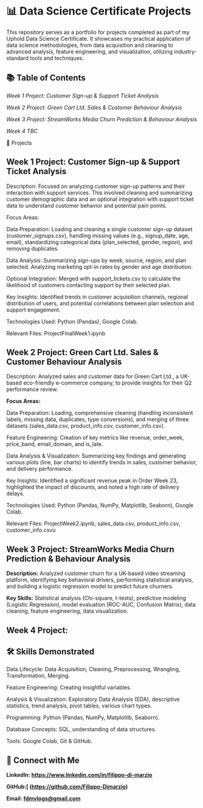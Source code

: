 # 📊 Data Science Certificate Projects
This repository serves as a portfolio for projects completed as part of my Uphold Data Science Certificate. It showcases my practical application of data science methodologies, from data acquisition and cleaning to advanced analysis, feature engineering, and visualization, utilizing industry-standard tools and techniques.

## 📚 Table of Contents

*Week 1 Project: Customer Sign-up & Support Ticket Analysis*

*Week 2 Project: Green Cart Ltd. Sales & Customer Behaviour Analysis*

*Week 3 Project: StreamWorks Media Churn Prediction & Behaviour Analysis*

*Week 4 TBC*

🚀 Projects
## Week 1 Project: Customer Sign-up & Support Ticket Analysis

Description: Focused on analyzing customer sign-up patterns and their interaction with support services. This involved cleaning and summarizing customer demographic data and an optional integration with support ticket data to understand customer behavior and potential pain points.

Focus Areas:

Data Preparation: Loading and cleaning a single customer sign-up dataset (customer_signups.csv), handling missing values (e.g., signup_date, age, email), standardizing categorical data (plan_selected, gender, region), and removing duplicates.

Data Analysis: Summarizing sign-ups by week, source, region, and plan selected. Analyzing marketing opt-in rates by gender and age distribution.

Optional Integration: Merged with support_tickets.csv to calculate the likelihood of customers contacting support by their selected plan.

Key Insights: Identified trends in customer acquisition channels, regional distribution of users, and potential correlations between plan selection and support engagement.

Technologies Used: Python (Pandas), Google Colab.

Relevant Files: ProjectFinalWeek1.ipynb

## Week 2 Project: Green Cart Ltd. Sales & Customer Behaviour Analysis

Description: Analyzed sales and customer data for Green Cart Ltd., a UK-based eco-friendly e-commerce company, to provide insights for their Q2 performance review.

**Focus Areas:**

Data Preparation: Loading, comprehensive cleaning (handling inconsistent labels, missing data, duplicates, type conversions), and merging of three datasets (sales_data.csv, product_info.csv, customer_info.csv).

Feature Engineering: Creation of key metrics like revenue, order_week, price_band, email_domain, and is_late.

Data Analysis & Visualization: Summarizing key findings and generating various plots (line, bar charts) to identify trends in sales, customer behavior, and delivery performance.

Key Insights: Identified a significant revenue peak in Order Week 23, highlighted the impact of discounts, and noted a high rate of delivery delays.

Technologies Used: Python (Pandas, NumPy, Matplotlib, Seaborn), Google Colab.

Relevant Files: ProjectWeek2.ipynb, sales_data.csv, product_info.csv, customer_info.csvù


## Week 3 Project: StreamWorks Media Churn Prediction & Behaviour Analysis

**Description:** Analyzed customer churn for a UK-based video streaming platform, identifying key behavioral drivers, performing statistical analysis, and building a logistic regression model to predict future churners.
  
**Key Skills:** Statistical analysis (Chi-square, t-tests), predictive modeling (Logistic Regression), model evaluation (ROC-AUC, Confusion Matrix), data cleaning, feature engineering, data visualization.

## Week 4 Project: 


## 🛠️ Skills Demonstrated

Data Lifecycle: Data Acquisition, Cleaning, Preprocessing, Wrangling, Transformation, Merging.

Feature Engineering: Creating insightful variables.

Analysis & Visualization: Exploratory Data Analysis (EDA), descriptive statistics, trend analysis, pivot tables, various chart types.

Programming: Python (Pandas, NumPy, Matplotlib, Seaborn).

Database Concepts: SQL, understanding of data structures.

Tools: Google Colab, Git & GitHub.

## 📧 Connect with Me

**LinkedIn: https://www.linkedin.com/in/filippo-di-marzio**

**GitHub:[ (https://github.com/Filippo-Dimarzio)**

**Email: fdmvlogs@gmail.com**
